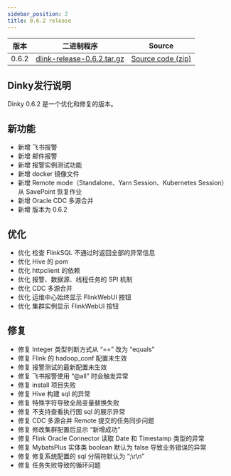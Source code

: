 ```yaml
---
sidebar_position: 2
title: 0.6.2 release
---
```




| 版本    | 二进制程序                                                                                                                | Source                                                                               |
|-------|----------------------------------------------------------------------------------------------------------------------|--------------------------------------------------------------------------------------|
| 0.6.2 | [dlink-release-0.6.2.tar.gz](https://github.com/DataLinkDC/dlink/releases/download/0.6.2/dlink-release-0.6.2.tar.gz) | [Source code (zip)](https://github.com/DataLinkDC/dlink/archive/refs/tags/0.6.2.zip) |


## Dinky发行说明

Dinky 0.6.2 是一个优化和修复的版本。

## 新功能

- 新增 飞书报警
- 新增 邮件报警
- 新增 报警实例测试功能
- 新增 docker 镜像文件
- 新增 Remote mode（Standalone、Yarn Session、Kubernetes Session）从 SavePoint 恢复作业
- 新增 Oracle CDC 多源合并
- 新增 版本为 0.6.2

## 优化

- 优化 检查 FlinkSQL 不通过时返回全部的异常信息
- 优化 Hive 的 pom
- 优化 httpclient 的依赖
- 优化 报警、数据源、线程任务的 SPI 机制
- 优化 CDC 多源合并
- 优化 运维中心始终显示 FlinkWebUI 按钮
- 优化 集群实例显示 FlinkWebUI 按钮

## 修复

- 修复 Integer 类型判断方式从 “==” 改为 “equals”
- 修复 Flink 的 hadoop_conf 配置未生效
- 修复 报警测试的最新配置未生效
- 修复 飞书报警使用 “@all” 时会触发异常
- 修复 install 项目失败
- 修复 Hive 构建 sql 的异常
- 修复 特殊字符导致全局变量替换失败
- 修复 不支持查看执行图 sql 的展示异常
- 修复 CDC 多源合并 Remote 提交的任务同步问题
- 修复 修改集群配置后显示 “新增成功”
- 修复 Flink Oracle Connector 读取 Date 和 Timestamp 类型的异常
- 修复 MybatsPlus 实体类 boolean 默认为 false 导致业务错误的异常
- 修复 修复系统配置的 sql 分隔符默认为 “;\r\n”
- 修复 任务失败导致的循环问题
